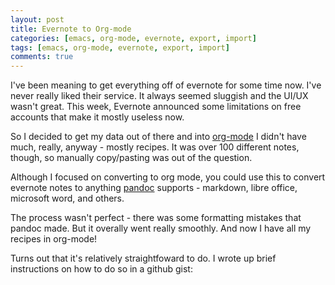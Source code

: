 ```yaml
---
layout: post
title: Evernote to Org-mode
categories: [emacs, org-mode, evernote, export, import]
tags: [emacs, org-mode, evernote, export, import]
comments: true
---
```


I've been meaning to get everything off of evernote for some time now.
I've never really liked their service. It always seemed sluggish and
the UI/UX wasn't great. This week, Evernote announced some limitations
on free accounts that make it mostly useless now.

So I decided to get my data out of there and into
[org-mode](http://orgmode.org/) I didn't have much, really, anyway -
mostly recipes. It was over 100 different notes, though, so manually
copy/pasting was out of the question.

Although I focused on converting to org mode, you could use this to
convert evernote notes to anything [pandoc](http://pandoc.org/)
supports - markdown, libre office, microsoft word, and others.

The process wasn't perfect - there was some formatting mistakes that
pandoc made. But it overally went really smoothly. And now I have all
my recipes in org-mode! 


Turns out that it's relatively straightfoward to do. I wrote up brief
instructions on how to do so in a github gist:

<script src="https://gist.github.com/jabranham/31279f60d490b10d101652923706ba19.js"></script>

